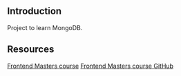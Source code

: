 ## Introduction

Project to learn MongoDB.

## Resources

[Frontend Masters course](https://frontendmasters.com/courses/mongodb)
[Frontend Masters course GitHub](https://github.com/FrontendMasters/intro-mongo-db)
